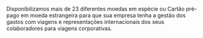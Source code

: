 Disponibilizamos mais de 23 diferentes moedas em espécie ou Cartão pré-pago em moeda estrangeira para que sua empresa tenha a gestão dos gastos com viagens e representações internacionais dos seus colaboradores para viagens corporativas.

